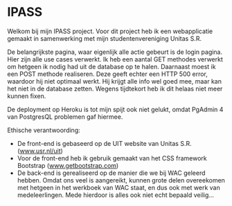 # IPASS

Welkom bij mijn IPASS project. Voor dit project heb ik een webapplicatie gemaakt in samenwerking met mijn studentenvereniging Unitas S.R.

De belangrijkste pagina, waar eigenlijk alle actie gebeurt is de login pagina. Hier zijn alle use cases verwerkt. Ik heb een aantal GET methodes verwerkt om hetgeen ik nodig had uit de database op te halen. Daarnaast moest ik een POST methode realiseren. Deze geeft echter een HTTP 500 error, waardoor hij niet optimaal werkt. Hij krijgt alle info wel goed mee, maar kan het niet in de database zetten.
Wegens tijdtekort heb ik dit helaas niet meer kunnen fixen.

De deployment op Heroku is tot mijn spijt ook niet gelukt, omdat PgAdmin 4 van PostgresQL problemen gaf hiermee.

Ethische verantwoording:
- De front-end is gebaseerd op de UIT website van Unitas S.R. (www.usr.nl/uit)
- Voor de front-end heb ik gebruik gemaakt van het CSS framework Bootstrap (www.getbootstrap.com)
- De back-end is gerealiseerd op de manier die we bij WAC geleerd hebben. Omdat ons veel is aangereikt, kunnen grote delen overeekomen met hetgeen in het werkboek van WAC staat, en dus ook met werk van medeleerlingen. Mede hierdoor is alles ook niet echt bepaald veilig...

